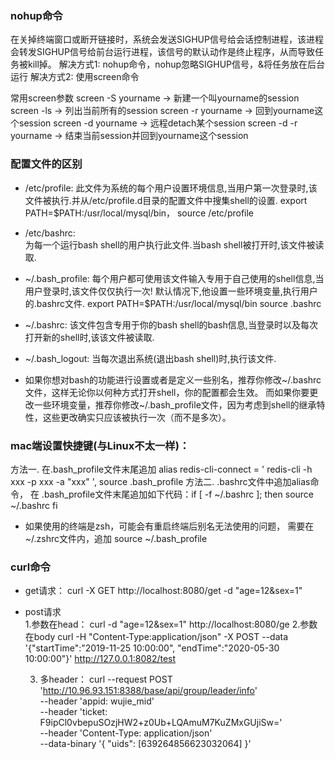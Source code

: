 ### nohup命令
在关掉终端窗口或断开链接时，系统会发送SIGHUP信号给会话控制进程，该进程会转发SIGHUP信号给前台运行进程，该信号的默认动作是终止程序，从而导致任务被kill掉。
解决方式1:  nohup命令，nohup忽略SIGHUP信号，&将任务放在后台运行
解决方式2: 使用screen命令




常用screen参数
screen -S yourname -> 新建一个叫yourname的session
screen -ls -> 列出当前所有的session
screen -r yourname -> 回到yourname这个session
screen -d yourname -> 远程detach某个session
screen -d -r yourname -> 结束当前session并回到yourname这个session

### 配置文件的区别
- /etc/profile: 
     此文件为系统的每个用户设置环境信息,当用户第一次登录时,该文件被执行.并从/etc/profile.d目录的配置文件中搜集shell的设置.
        export PATH=$PATH:/usr/local/mysql/bin，   source  /etc/profile
- /etc/bashrc:  
    为每一个运行bash shell的用户执行此文件.当bash shell被打开时,该文件被读取.
- ~/.bash_profile: 
    每个用户都可使用该文件输入专用于自己使用的shell信息,当用户登录时,该文件仅仅执行一次!
    默认情况下,他设置一些环境变量,执行用户的.bashrc文件.  export PATH=$PATH:/usr/local/mysql/bin    source .bashrc
- ~/.bashrc: 
    该文件包含专用于你的bash shell的bash信息,当登录时以及每次打开新的shell时,该该文件被读取.
- ~/.bash_logout: 
    当每次退出系统(退出bash shell)时,执行该文件.
    
- 如果你想对bash的功能进行设置或者是定义一些别名，推荐你修改~/.bashrc文件，这样无论你以何种方式打开shell，你的配置都会生效。
而如果你要更改一些环境变量，推荐你修改~/.bash_profile文件，因为考虑到shell的继承特性，这些更改确实只应该被执行一次（而不是多次）。

### mac端设置快捷键(与Linux不太一样)：
方法一.  在.bash_profile文件末尾追加 alias redis-cli-connect = ' redis-cli -h xxx -p xxx -a "xxx" ',   source .bash_profile
方法二. .bashrc文件中追加alias命令， 在 .bash_profile文件末尾追加如下代码：if [ -f ~/.bashrc ]; then   source ~/.bashrc  fi
- 如果使用的终端是zsh，可能会有重启终端后别名无法使用的问题， 需要在~/.zshrc文件内，追加 source ~/.bash_profile

### curl命令
- get请求： 
       curl -X GET http://localhost:8080/get -d "age=12&sex=1"
- post请求   
   1.参数在head： 
        curl  -d "age=12&sex=1" http://localhost:8080/ge
   2.参数在body
        curl -H "Content-Type:application/json" -X POST --data '{"startTime":"2019-11-25 10:00:00", "endTime":"2020-05-30 10:00:00"}' http://127.0.0.1:8082/test
   
   3. 多header：
        curl --request POST 'http://10.96.93.151:8388/base/api/group/leader/info' \
        --header 'appid: wujie_mid' \
        --header 'ticket: F9ipCl0vbepuSOzjHW2+z0Ub+LQAmuM7KuZMxGUjiSw=' \
        --header 'Content-Type: application/json' \
        --data-binary '{
            "uids": [639264856623032064]
        }'